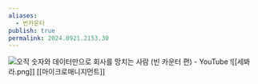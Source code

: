 ```yaml
---
aliases:
  - 빈카운터
publish: true
permalink: 2024.0921.2153.30
---
```

![오직 숫자와 데이터만으로 회사를 망치는 사람 (빈 카운터 편) - YouTube](https://www.youtube.com/watch?v=ZS0UmxEnRNk)
![[세봐라.png]]
[[마이크로매니지먼트]]